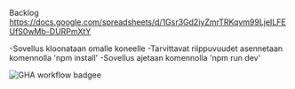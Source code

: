 Backlog
https://docs.google.com/spreadsheets/d/1Gsr3Gd2iyZmrTRKqvm99LjeILFEUfS0wMb-DURPmXtY

-Sovellus kloonataan omalle koneelle
-Tarvittavat riippuvuudet asennetaan komennolla 'npm install'
-Sovellus ajetaan komennolla 'npm run dev'

![GHA workflow badgee](https://github.com/emiliarantonen/miniprojekti/workflows/CI/badge.svg)
